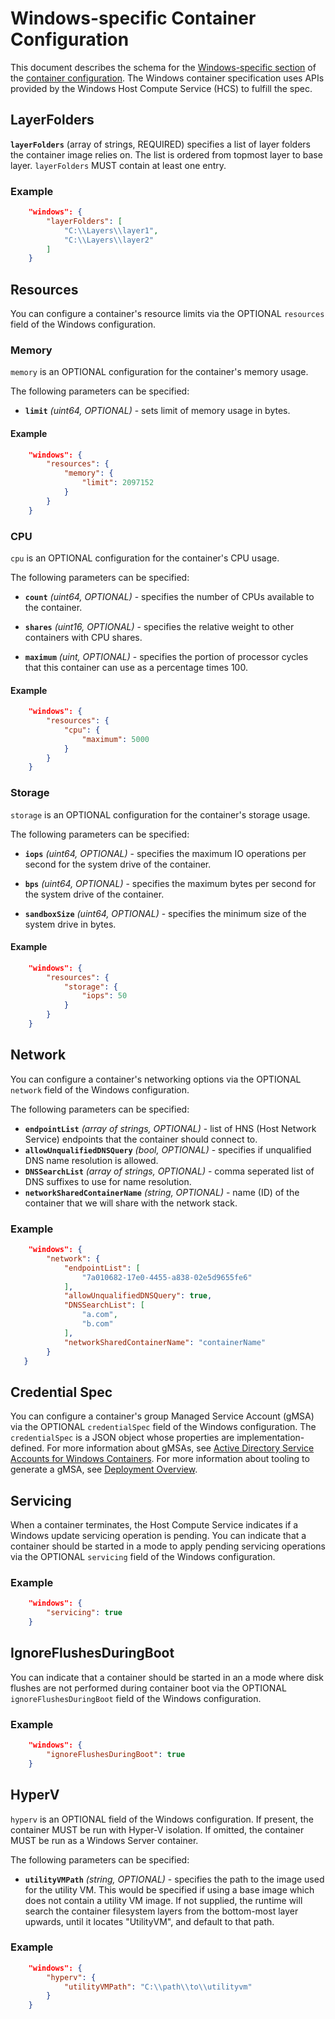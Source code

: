 # <a name="windowsSpecificContainerConfiguration" />Windows-specific Container Configuration

This document describes the schema for the [Windows-specific section](config.md#platform-specific-configuration) of the [container configuration](config.md).
The Windows container specification uses APIs provided by the Windows Host Compute Service (HCS) to fulfill the spec.

## <a name="configWindowsLayerFolders" />LayerFolders

**`layerFolders`** (array of strings, REQUIRED) specifies a list of layer folders the container image relies on. The list is ordered from topmost layer to base layer.
  `layerFolders` MUST contain at least one entry.

### Example

```json
    "windows": {
        "layerFolders": [
            "C:\\Layers\\layer1",
            "C:\\Layers\\layer2"
        ]
    }
```

## <a name="configWindowsResources" />Resources

You can configure a container's resource limits via the OPTIONAL `resources` field of the Windows configuration.

### <a name="configWindowsMemory" />Memory

`memory` is an OPTIONAL configuration for the container's memory usage.

The following parameters can be specified:

* **`limit`** *(uint64, OPTIONAL)* - sets limit of memory usage in bytes.

#### Example

```json
    "windows": {
        "resources": {
            "memory": {
                "limit": 2097152
            }
        }
    }
```

### <a name="configWindowsCpu" />CPU

`cpu` is an OPTIONAL configuration for the container's CPU usage.

The following parameters can be specified:

* **`count`** *(uint64, OPTIONAL)* - specifies the number of CPUs available to the container.

* **`shares`** *(uint16, OPTIONAL)* - specifies the relative weight to other containers with CPU shares.

* **`maximum`** *(uint, OPTIONAL)* - specifies the portion of processor cycles that this container can use as a percentage times 100.

#### Example

```json
    "windows": {
        "resources": {
            "cpu": {
                "maximum": 5000
            }
        }
    }
```

### <a name="configWindowsStorage" />Storage

`storage` is an OPTIONAL configuration for the container's storage usage.

The following parameters can be specified:

* **`iops`** *(uint64, OPTIONAL)* - specifies the maximum IO operations per second for the system drive of the container.

* **`bps`** *(uint64, OPTIONAL)* - specifies the maximum bytes per second for the system drive of the container.

* **`sandboxSize`** *(uint64, OPTIONAL)* - specifies the minimum size of the system drive in bytes.

#### Example

```json
    "windows": {
        "resources": {
            "storage": {
                "iops": 50
            }
        }
    }
```

## <a name="configWindowsNetwork" />Network

You can configure a container's networking options via the OPTIONAL `network` field of the Windows configuration.

The following parameters can be specified:

* **`endpointList`** *(array of strings, OPTIONAL)* - list of HNS (Host Network Service) endpoints that the container should connect to.
* **`allowUnqualifiedDNSQuery`** *(bool, OPTIONAL)* - specifies if unqualified DNS name resolution is allowed.
* **`DNSSearchList`** *(array of strings, OPTIONAL)* - comma seperated list of DNS suffixes to use for name resolution.
* **`networkSharedContainerName`** *(string, OPTIONAL)* - name (ID) of the container that we will share with the network stack.

### Example

```json
    "windows": {
        "network": {
            "endpointList": [
                "7a010682-17e0-4455-a838-02e5d9655fe6"
            ],
            "allowUnqualifiedDNSQuery": true,
            "DNSSearchList": [
                "a.com",
                "b.com"
            ],
            "networkSharedContainerName": "containerName"
        }
   }
```

## <a name="configWindowsCredentialSpec" />Credential Spec

You can configure a container's group Managed Service Account (gMSA) via the OPTIONAL `credentialSpec` field of the Windows configuration.
The `credentialSpec` is a JSON object whose properties are implementation-defined.
For more information about gMSAs, see [Active Directory Service Accounts for Windows Containers][gMSAOverview].
For more information about tooling to generate a gMSA, see [Deployment Overview][gMSATooling].


[gMSAOverview]: https://aka.ms/windowscontainers/manage-serviceaccounts
[gMSATooling]: https://aka.ms/windowscontainers/credentialspec-tools

## <a name="configWindowsServicing" />Servicing

When a container terminates, the Host Compute Service indicates if a Windows update servicing operation is pending.
You can indicate that a container should be started in a mode to apply pending servicing operations via the OPTIONAL `servicing` field of the Windows configuration.

### Example

```json
    "windows": {
        "servicing": true
    }
```

## <a name="configWindowsIgnoreFlushesDuringBoot" />IgnoreFlushesDuringBoot

You can indicate that a container should be started in an a mode where disk flushes are not performed during container boot via the OPTIONAL `ignoreFlushesDuringBoot` field of the Windows configuration.

### Example

```json
    "windows": {
        "ignoreFlushesDuringBoot": true
    }
```

## <a name="configWindowsHyperV" />HyperV

`hyperv` is an OPTIONAL field of the Windows configuration. If present, the container MUST be run with Hyper-V isolation. If omitted, the container MUST be run as a Windows Server container.

The following parameters can be specified:

* **`utilityVMPath`** *(string, OPTIONAL)* - specifies the path to the image used for the utility VM. This would be specified if using a base image which does not contain a utility VM image. If not supplied, the runtime will search the container filesystem layers from the bottom-most layer upwards, until it locates "UtilityVM", and default to that path.

### Example

```json
    "windows": {
        "hyperv": {
            "utilityVMPath": "C:\\path\\to\\utilityvm"
        }
    }
```